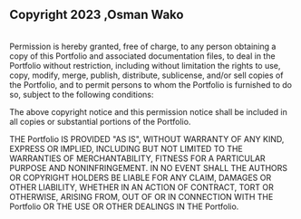 ## Copyright 2023 ,Osman Wako

<br>
Permission is hereby granted, free of charge, to any person obtaining a copy of this  Portfolio and associated documentation files, to deal in the Portfolio without restriction, including without limitation the rights to use, copy, modify, merge, publish, distribute, sublicense, and/or sell copies of the  Portfolio, and to permit persons to whom the  Portfolio is furnished to do so, subject to the following conditions:

The above copyright notice and this permission notice shall be included in all copies or substantial portions of the Portfolio.

THE Portfolio IS PROVIDED "AS IS", WITHOUT WARRANTY OF ANY KIND, EXPRESS OR IMPLIED, INCLUDING BUT NOT LIMITED TO THE WARRANTIES OF MERCHANTABILITY, FITNESS FOR A PARTICULAR PURPOSE AND NONINFRINGEMENT. IN NO EVENT SHALL THE AUTHORS OR COPYRIGHT HOLDERS BE LIABLE FOR ANY CLAIM, DAMAGES OR OTHER LIABILITY, WHETHER IN AN ACTION OF CONTRACT, TORT OR OTHERWISE, ARISING FROM, OUT OF OR IN CONNECTION WITH THE Portfolio OR THE USE OR OTHER DEALINGS IN THE Portfolio.
